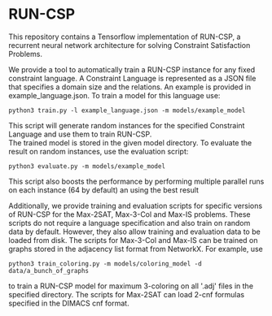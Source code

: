 # RUN-CSP
This repository contains a Tensorflow implementation of RUN-CSP,
a recurrent neural network architecture for solving Constraint Satisfaction Problems.

We provide a tool to automatically train a RUN-CSP instance for any fixed constraint language.
A Constraint Language is represented as a JSON file that specifies a domain size and the relations.
An example is provided in example_language.json. To train a model for this language use:

```python3 train.py -l example_language.json -m models/example_model```

This script will generate random instances for the specified Constraint Language and use them to train RUN-CSP.\
The trained model is stored in the given model directory.
To evaluate the result on random instances, use the evaluation script:

```python3 evaluate.py -m models/example_model```

This script also boosts the performance by performing multiple parallel runs on each instance (64 by default) an using the best result

Additionally, we provide training and evaluation scripts for specific versions of RUN-CSP for the Max-2SAT, Max-3-Col and Max-IS problems.
These scripts do not require a language specification and also train on random data by default.
However, they also allow training and evaluation data to be loaded from disk.
The scripts for Max-3-Col and Max-IS can be trained on graphs stored in the adjacency list format from NetworkX.
For example, use

```python3 train_coloring.py -m models/coloring_model -d data/a_bunch_of_graphs ```

to train a RUN-CSP model for maximum 3-coloring on all '.adj' files in the specified directory.
The scripts for Max-2SAT can load 2-cnf formulas specified in the DIMACS cnf format.